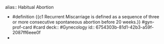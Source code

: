 alias:: Habitual Abortion

- #definition {{c1 Recurrent Miscarriage is defined as a sequence of three or more consecutive spontaneous abortion before 20 weeks.}} #gyn-prof-card #card
  deck:: #Gynecology
  id:: 6754303b-81d1-42b3-a59f-2087ff6eee0f
-